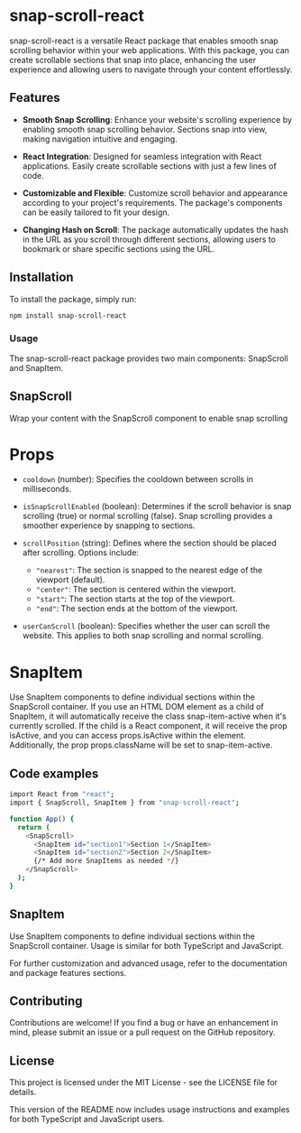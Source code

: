 # snap-scroll-react

snap-scroll-react is a versatile React package that enables smooth snap scrolling behavior within your web applications. With this package, you can create scrollable sections that snap into place, enhancing the user experience and allowing users to navigate through your content effortlessly.

## Features

- **Smooth Snap Scrolling**: Enhance your website's scrolling experience by enabling smooth snap scrolling behavior. Sections snap into view, making navigation intuitive and engaging.

- **React Integration**: Designed for seamless integration with React applications. Easily create scrollable sections with just a few lines of code.

- **Customizable and Flexible**: Customize scroll behavior and appearance according to your project's requirements. The package's components can be easily tailored to fit your design.
- **Changing Hash on Scroll**: The package automatically updates the hash in the URL as you scroll through different sections, allowing users to bookmark or share specific sections using the URL.

## Installation

To install the package, simply run:

```bash
npm install snap-scroll-react
```

### Usage

The snap-scroll-react package provides two main components: SnapScroll and SnapItem.

## SnapScroll
Wrap your content with the SnapScroll component to enable snap scrolling

# Props

- `cooldown` (number): Specifies the cooldown between scrolls in milliseconds.

- `isSnapScrollEnabled` (boolean): Determines if the scroll behavior is snap scrolling (true) or normal scrolling (false). Snap scrolling provides a smoother experience by snapping to sections.

- `scrollPosition` (string): Defines where the section should be placed after scrolling. Options include:

  - `"nearest"`: The section is snapped to the nearest edge of the viewport (default).
  - `"center"`: The section is centered within the viewport.
  - `"start"`: The section starts at the top of the viewport.
  - `"end"`: The section ends at the bottom of the viewport.

- `userCanScroll` (boolean): Specifies whether the user can scroll the website. This applies to both snap scrolling and normal scrolling.


# SnapItem
Use SnapItem components to define individual sections within the SnapScroll container. If you use an HTML DOM element as a child of SnapItem, it will automatically receive the class snap-item-active when it's currently scrolled. If the child is a React component, it will receive the prop isActive, and you can access props.isActive within the element. Additionally, the prop props.className will be set to snap-item-active.

## Code examples

```bash
import React from "react";
import { SnapScroll, SnapItem } from "snap-scroll-react";

function App() {
  return (
    <SnapScroll>
      <SnapItem id="section1">Section 1</SnapItem>
      <SnapItem id="section2">Section 2</SnapItem>
      {/* Add more SnapItems as needed */}
    </SnapScroll>
  );
}
```

## SnapItem

Use SnapItem components to define individual sections within the SnapScroll container. Usage is similar for both TypeScript and JavaScript.

For further customization and advanced usage, refer to the documentation and package features sections.

## Contributing

Contributions are welcome! If you find a bug or have an enhancement in mind, please submit an issue or a pull request on the GitHub repository.

## License

This project is licensed under the MIT License - see the LICENSE file for details.

This version of the README now includes usage instructions and examples for both TypeScript and JavaScript users.
